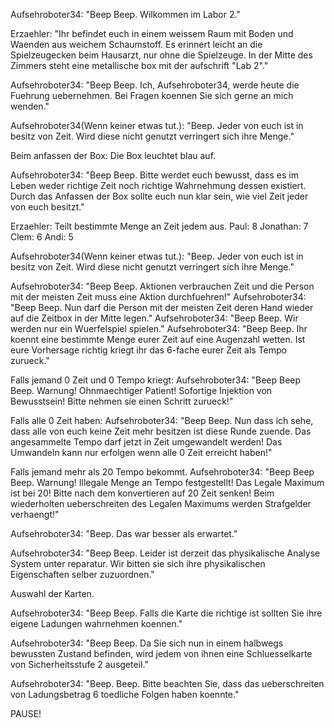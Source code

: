 Aufsehroboter34: "Beep Beep. Wilkommen im Labor 2."

Erzaehler: "Ihr befindet euch in einem weissem Raum mit Boden und Waenden aus weichem Schaumstoff. Es erinnert leicht an die Spielzeugecken beim Hausarzt, nur ohne die Spielzeuge. In der Mitte des Zimmers steht eine metallische box mit der aufschrift "Lab 2"."

Aufsehroboter34: "Beep Beep. Ich, Aufsehroboter34, werde heute die Fuehrung uebernehmen. Bei Fragen koennen Sie sich gerne an mich wenden."

Aufsehroboter34(Wenn keiner etwas tut.): "Beep. Jeder von euch ist in besitz von Zeit. Wird diese nicht genutzt verringert sich ihre Menge."

Beim anfassen der Box:
Die Box leuchtet blau auf.

Aufsehroboter34: "Beep Beep. Bitte werdet euch bewusst, dass es im Leben weder richtige Zeit noch richtige Wahrnehmung dessen existiert. Durch das Anfassen der Box sollte euch nun klar sein, wie viel Zeit jeder von euch besitzt."

Erzaehler: Teilt bestimmte Menge an Zeit jedem aus.
Paul: 8
Jonathan: 7
Clem: 6
Andi: 5

Aufsehroboter34(Wenn keiner etwas tut.): "Beep. Jeder von euch ist in besitz von Zeit. Wird diese nicht genutzt verringert sich ihre Menge."

Aufsehroboter34: "Beep Beep. Aktionen verbrauchen Zeit und die Person mit der meisten Zeit muss eine Aktion durchfuehren!"
Aufsehroboter34: "Beep Beep. Nun darf die Person mit der meisten Zeit deren Hand wieder auf die Zeitbox in der Mitte legen."
Aufsehroboter34: "Beep Beep. Wir werden nur ein Wuerfelspiel spielen."
Aufsehroboter34: "Beep Beep. Ihr koennt eine bestimmte Menge eurer Zeit auf eine Augenzahl wetten. Ist eure Vorhersage richtig kriegt ihr das 6-fache eurer Zeit als Tempo zurueck."

Falls jemand 0 Zeit und 0 Tempo kriegt:
Aufsehroboter34: "Beep Beep Beep. Warnung! Ohnmaechtiger Patient! Sofortige Injektion von Bewusstsein! Bitte nehmen sie einen Schritt zurueck!"

Falls alle 0 Zeit haben:
Aufsehroboter34: "Beep Beep. Nun dass ich sehe, dass alle von euch keine Zeit mehr besitzen ist diese Runde zuende. Das angesammelte Tempo darf jetzt in Zeit umgewandelt werden! Das Umwandeln kann nur erfolgen wenn alle 0 Zeit erreicht haben!"

Falls jemand mehr als 20 Tempo bekommt.
Aufsehroboter34: "Beep Beep Beep. Warnung! Illegale Menge an Tempo festgestellt! Das Legale Maximum ist bei 20! Bitte nach dem konvertieren auf 20 Zeit senken! Beim wiederholten ueberschreiten des Legalen Maximums werden Strafgelder verhaengt!"

Aufsehroboter34: "Beep. Das war besser als erwartet."

Aufsehroboter34: "Beep Beep. Leider ist derzeit das physikalische Analyse System unter reparatur. Wir bitten sie sich ihre physikalischen Eigenschaften selber zuzuordnen."

Auswahl der Karten.

Aufsehroboter34: "Beep Beep. Falls die Karte die richtige ist sollten Sie ihre eigene Ladungen wahrnehmen koennen."

Aufsehroboter34: "Beep Beep. Da Sie sich nun in einem halbwegs bewussten Zustand befinden, wird jedem von ihnen eine Schluesselkarte von Sicherheitsstufe 2 ausgeteil."

Aufsehroboter34: "Beep. Beep. Bitte beachten Sie, dass das ueberschreiten von Ladungsbetrag 6 toedliche Folgen haben koennte."

PAUSE!